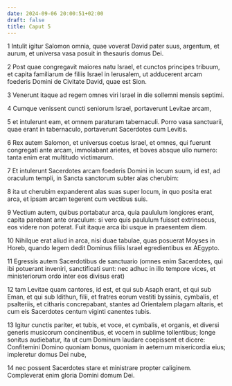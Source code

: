 ```yaml
---
date: 2024-09-06 20:00:51+02:00
draft: false
title: Caput 5
---
```





1 Intulit igitur Salomon omnia, quae voverat David pater suus, argentum, et aurum, et universa vasa posuit in thesauris domus Dei.

2 Post quae congregavit maiores natu Israel, et cunctos principes tribuum, et capita familiarum de filiis Israel in Ierusalem, ut adducerent arcam foederis Domini de Civitate David, quae est Sion.

3 Venerunt itaque ad regem omnes viri Israel in die sollemni mensis septimi.

4 Cumque venissent cuncti seniorum Israel, portaverunt Levitae arcam,

5 et intulerunt eam, et omnem paraturam tabernaculi. Porro vasa sanctuarii, quae erant in tabernaculo, portaverunt Sacerdotes cum Levitis.

6 Rex autem Salomon, et universus coetus Israel, et omnes, qui fuerunt congregati ante arcam, immolabant arietes, et boves absque ullo numero: tanta enim erat multitudo victimarum.

7 Et intulerunt Sacerdotes arcam foederis Domini in locum suum, id est, ad oraculum templi, in Sancta sanctorum subter alas cherubim:

8 ita ut cherubim expanderent alas suas super locum, in quo posita erat arca, et ipsam arcam tegerent cum vectibus suis.

9 Vectium autem, quibus portabatur arca, quia paululum longiores erant, capita parebant ante oraculum: si vero quis paululum fuisset extrinsecus, eos videre non poterat. Fuit itaque arca ibi usque in praesentem diem.

10 Nihilque erat aliud in arca, nisi duae tabulae, quas posuerat Moyses in Horeb, quando legem dedit Dominus filiis Israel egredientibus ex AEgypto.

11 Egressis autem Sacerdotibus de sanctuario (omnes enim Sacerdotes, qui ibi potuerant inveniri, sanctificati sunt: nec adhuc in illo tempore vices, et ministeriorum ordo inter eos divisus erat)

12 tam Levitae quam cantores, id est, et qui sub Asaph erant, et qui sub Eman, et qui sub Idithun, filii, et fratres eorum vestiti byssinis, cymbalis, et psalteriis, et citharis concrepabant, stantes ad Orientalem plagam altaris, et cum eis Sacerdotes centum viginti canentes tubis.

13 Igitur cunctis pariter, et tubis, et voce, et cymbalis, et organis, et diversi generis musicorum concinentibus, et vocem in sublime tollentibus; longe sonitus audiebatur, ita ut cum Dominum laudare coepissent et dicere: Confitemini Domino quoniam bonus, quoniam in aeternum misericordia eius; impleretur domus Dei nube,

14 nec possent Sacerdotes stare et ministrare propter caliginem. Compleverat enim gloria Domini domum Dei.

